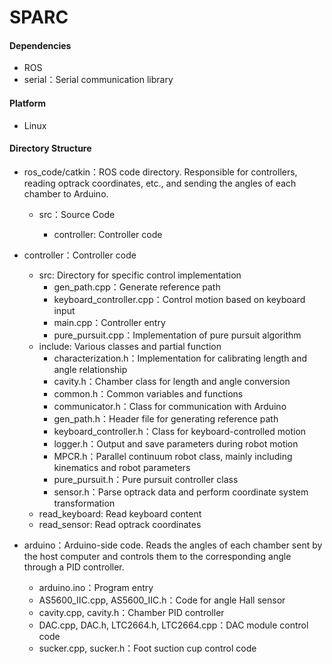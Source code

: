 # SPARC

#### Dependencies

- ROS
- serial：Serial communication library

#### Platform

- Linux

#### Directory Structure

- ros_code/catkin：ROS code directory. Responsible for controllers, reading optrack coordinates, etc., and sending the angles of each chamber to Arduino.

  - src：Source Code

    - controller: Controller code

 - controller：Controller code

      - src: Directory for specific control implementation
        - gen_path.cpp：Generate reference path
        - keyboard_controller.cpp：Control motion based on keyboard input
        - main.cpp：Controller entry
        - pure_pursuit.cpp：Implementation of pure pursuit algorithm
      - include: Various classes and partial function
        - characterization.h：Implementation for calibrating length and angle relationship
        - cavity.h：Chamber class for length and angle conversion
        - common.h：Common variables and functions
        - communicator.h：Class for communication with Arduino
        - gen_path.h：Header file for generating reference path
        - keyboard_controller.h：Class for keyboard-controlled motion
        - logger.h：Output and save parameters during robot motion
        - MPCR.h：Parallel continuum robot class, mainly including kinematics and robot parameters
        - pure_pursuit.h：Pure pursuit controller class
        - sensor.h：Parse optrack data and perform coordinate system transformation
    - read_keyboard: Read keyboard content
    - read_sensor: Read optrack coordinates

- arduino：Arduino-side code. Reads the angles of each chamber sent by the host computer and controls them to the corresponding angle through a PID controller.
  - arduino.ino：Program entry
  - AS5600_IIC.cpp, AS5600_IIC.h：Code for angle Hall sensor
  - cavity.cpp, cavity.h：Chamber PID controller
  - DAC.cpp, DAC.h, LTC2664.h, LTC2664.cpp：DAC module control code
  - sucker.cpp, sucker.h：Foot suction cup control code
